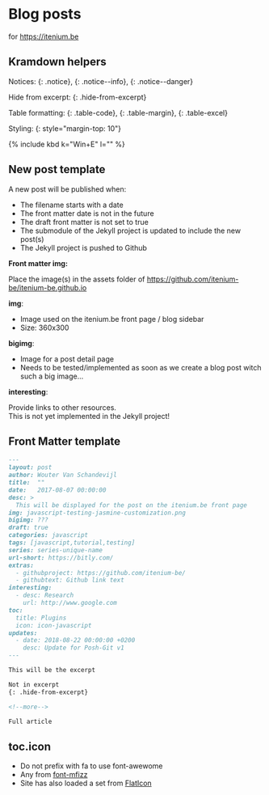 Blog posts
==========
for https://itenium.be

## Kramdown helpers

Notices: {: .notice}, {: .notice--info}, {: .notice--danger}  

Hide from excerpt: {: .hide-from-excerpt}

Table formatting: {: .table-code}, {: .table-margin}, {: .table-excel}

Styling: {: style="margin-top: 10"}

 {% include kbd k="Win+E" l="" %}


## New post template

A new post will be published when: 

- The filename starts with a date
- The front matter date is not in the future
- The draft front matter is not set to true
- The submodule of the Jekyll project is updated to include the new post(s)
- The Jekyll project is pushed to Github

**Front matter img:**  

Place the image(s) in the assets folder of https://github.com/itenium-be/itenium-be.github.io

**img**:  

- Image used on the itenium.be front page / blog sidebar
- Size: 360x300

**bigimg**:  

- Image for a post detail page
- Needs to be tested/implemented as soon as we create a blog post witch such a big image...

**interesting**:  

Provide links to other resources.  
This is not yet implemented in the Jekyll project!


## Front Matter template

```md
---
layout: post
author: Wouter Van Schandevijl
title:  ""
date:   2017-08-07 00:00:00
desc: >
  This will be displayed for the post on the itenium.be front page
img: javascript-testing-jasmine-customization.png
bigimg: ???
draft: true
categories: javascript
tags: [javascript,tutorial,testing]
series: series-unique-name
url-short: https://bitly.com/
extras:
  - githubproject: https://github.com/itenium-be/
  - githubtext: Github link text
interesting:
  - desc: Research
    url: http://www.google.com
toc:
  title: Plugins
  icon: icon-javascript
updates:
  - date: 2018-08-22 00:00:00 +0200
    desc: Update for Posh-Git v1
---

This will be the excerpt

Not in excerpt
{: .hide-from-excerpt}

<!--more-->

Full article
```

## toc.icon

- Do not prefix with fa to use font-awewome
- Any from [font-mfizz](http://fizzed.com/oss/font-mfizz)
- Site has also loaded a set from [FlatIcon](https://itenium.be/vendor/flat-icon/flaticon.html)

